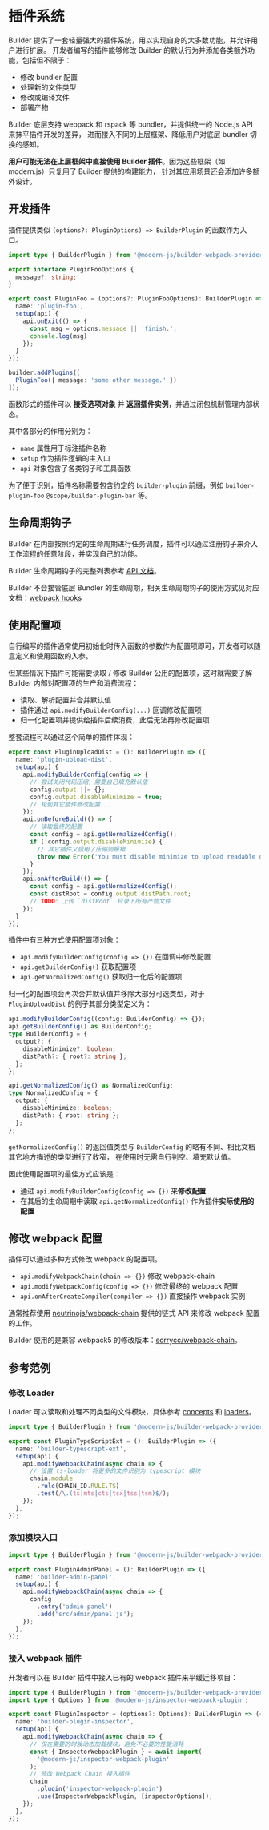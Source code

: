 # 插件系统

Builder 提供了一套轻量强大的插件系统，用以实现自身的大多数功能，并允许用户进行扩展。
开发者编写的插件能够修改 Builder 的默认行为并添加各类额外功能，包括但不限于：

- 修改 bundler 配置
- 处理新的文件类型
- 修改或编译文件
- 部署产物

Builder 底层支持 webpack 和 rspack 等 bundler，并提供统一的 Node.js API 来抹平插件开发的差异，
进而接入不同的上层框架、降低用户对底层 bundler 切换的感知。

**用户可能无法在上层框架中直接使用 Builder 插件**。因为这些框架（如 modern.js）只复用了 Builder 提供的构建能力，
针对其应用场景还会添加许多额外设计。
<!-- TODO: 例如对于 modern.js 来说应当这样使用... -->

## 开发插件

插件提供类似 `(options?: PluginOptions) => BuilderPlugin` 的函数作为入口。

```typescript
import type { BuilderPlugin } from '@modern-js/builder-webpack-provider';

export interface PluginFooOptions {
  message?: string;
}

export const PluginFoo = (options?: PluginFooOptions): BuilderPlugin => ({
  name: 'plugin-foo',
  setup(api) {
    api.onExit(() => {
      const msg = options.message || 'finish.';
      console.log(msg)
    });
  }
});

builder.addPlugins([
  PluginFoo({ message: 'some other message.' })
]);
```

函数形式的插件可以 **接受选项对象** 并 **返回插件实例**，并通过闭包机制管理内部状态。

其中各部分的作用分别为：

- `name` 属性用于标注插件名称
- `setup` 作为插件逻辑的主入口
- `api` 对象包含了各类钩子和工具函数

为了便于识别，插件名称需要包含约定的 `builder-plugin` 前缀，例如 `builder-plugin-foo` `@scope/builder-plugin-bar` 等。

## 生命周期钩子

Builder 在内部按照约定的生命周期进行任务调度，插件可以通过注册钩子来介入工作流程的任意阶段，并实现自己的功能。

Builder 生命周期钩子的完整列表参考 [API 文档](/api/plugin-hooks.html)。

Builder 不会接管底层 Bundler 的生命周期，相关生命周期钩子的使用方式见对应文档：[webpack hooks](https://webpack.js.org/api/compiler-hooks/)

## 使用配置项

自行编写的插件通常使用初始化时传入函数的参数作为配置项即可，开发者可以随意定义和使用函数的入参。

但某些情况下插件可能需要读取 / 修改 Builder 公用的配置项，这时就需要了解 Builder 内部对配置项的生产和消费流程：

- 读取、解析配置并合并默认值
- 插件通过 `api.modifyBuilderConfig(...)` 回调修改配置项
- 归一化配置项并提供给插件后续消费，此后无法再修改配置项

整套流程可以通过这个简单的插件体现：

```typescript
export const PluginUploadDist = (): BuilderPlugin => ({
  name: 'plugin-upload-dist',
  setup(api) {
    api.modifyBuilderConfig(config => {
      // 尝试关闭代码压缩，需要自己填充默认值
      config.output ||= {};
      config.output.disableMinimize = true;
      // 轮到其它插件修改配置...
    });
    api.onBeforeBuild(() => {
      // 读取最终的配置
      const config = api.getNormalizedConfig();
      if (!config.output.disableMinimize) {
        // 其它插件又启用了压缩则报错
        throw new Error('You must disable minimize to upload readable dist files.');
      }
    });
    api.onAfterBuild(() => {
      const config = api.getNormalizedConfig();
      const distRoot = config.output.distPath.root;
      // TODO: 上传 `distRoot` 目录下所有产物文件
    });
  }
});
```

插件中有三种方式使用配置项对象：

- `api.modifyBuilderConfig(config => {})` 在回调中修改配置
- `api.getBuilderConfig()` 获取配置项
- `api.getNormalizedConfig()` 获取归一化后的配置项

归一化的配置项会再次合并默认值并移除大部分可选类型，对于 `PluginUploadDist` 的例子其部分类型定义为：

```typescript
api.modifyBuilderConfig((config: BuilderConfig) => {});
api.getBuilderConfig() as BuilderConfig;
type BuilderConfig = {
  output?: {
    disableMinimize?: boolean;
    distPath?: { root?: string };
  };
};

api.getNormalizedConfig() as NormalizedConfig;
type NormalizedConfig = {
  output: {
    disableMinimize: boolean;
    distPath: { root: string };
  };
};
```

`getNormalizedConfig()` 的返回值类型与 `BuilderConfig` 的略有不同、相比文档其它地方描述的类型进行了收窄，
在使用时无需自行判空、填充默认值。

因此使用配置项的最佳方式应该是：

- 通过 `api.modifyBuilderConfig(config => {})` 来**修改配置**
- 在其后的生命周期中读取 `api.getNormalizedConfig()` 作为插件**实际使用的配置**

## 修改 webpack 配置

插件可以通过多种方式修改 webpack 的配置项。

- `api.modifyWebpackChain(chain => {})` 修改 webpack-chain
- `api.modifyWebpackConfig(config => {})` 修改最终的 webpack 配置
- `api.onAfterCreateCompiler(compiler => {})` 直接操作 webpack 实例

通常推荐使用 [neutrinojs/webpack-chain](https://github.com/neutrinojs/webpack-chain) 提供的链式 API 来修改 webpack 配置的工作。

Builder 使用的是兼容 webpack5 的修改版本：[sorrycc/webpack-chain](https://github.com/sorrycc/webpack-chain)。

## 参考范例

### 修改 Loader

Loader 可以读取和处理不同类型的文件模块，具体参考 [concepts](https://webpack.js.org/concepts/loaders) 和 [loaders](https://webpack.js.org/loaders/)。

```typescript
import type { BuilderPlugin } from '@modern-js/builder-webpack-provider';

export const PluginTypeScriptExt = (): BuilderPlugin => ({
  name: 'builder-typescript-ext',
  setup(api) {
    api.modifyWebpackChain(async chain => {
      // 设置 ts-loader 将更多的文件识别为 typescript 模块
      chain.module
        .rule(CHAIN_ID.RULE.TS)
        .test(/\.(ts|mts|cts|tsx|tss|tsm)$/);
    });
  },
});
```

### 添加模块入口

```typescript
import type { BuilderPlugin } from '@modern-js/builder-webpack-provider';

export const PluginAdminPanel = (): BuilderPlugin => ({
  name: 'builder-admin-panel',
  setup(api) {
    api.modifyWebpackChain(async chain => {
      config
        .entry('admin-panel')
        .add('src/admin/panel.js');
    });
  },
});
```

### 接入 webpack 插件

开发者可以在 Builder 插件中接入已有的 webpack 插件来平缓迁移项目：

```typescript
import type { BuilderPlugin } from '@modern-js/builder-webpack-provider';
import type { Options } from '@modern-js/inspector-webpack-plugin';

export const PluginInspector = (options?: Options): BuilderPlugin => ({
  name: 'builder-plugin-inspector',
  setup(api) {
    api.modifyWebpackChain(async chain => {
      // 仅在需要的时候动态加载模块，避免不必要的性能消耗
      const { InspectorWebpackPlugin } = await import(
        '@modern-js/inspector-webpack-plugin'
      );
      // 修改 Webpack Chain 接入插件
      chain
        .plugin('inspector-webpack-plugin')
        .use(InspectorWebpackPlugin, [inspectorOptions]);
    });
  },
});
```
